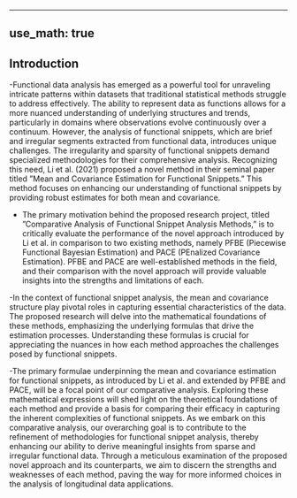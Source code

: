 -------
use_math: true
-------
## Introduction
  
   -Functional data analysis has emerged as a powerful tool for unraveling intricate patterns within datasets
that traditional statistical methods struggle to address effectively. The ability to represent data as functions
allows for a more nuanced understanding of underlying structures and trends, particularly in domains where
observations evolve continuously over a continuum.
However, the analysis of functional snippets, which are brief and irregular segments extracted from
functional data, introduces unique challenges. The irregularity and sparsity of functional snippets demand
specialized methodologies for their comprehensive analysis. Recognizing this need, Li et al. (2021) proposed
a novel method in their seminal paper titled ”Mean and Covariance Estimation for Functional Snippets.”
This method focuses on enhancing our understanding of functional snippets by providing robust estimates
for both mean and covariance.

  - The primary motivation behind the proposed research project, titled ”Comparative Analysis of Functional
Snippet Analysis Methods,” is to critically evaluate the performance of the novel approach introduced by Li
et al. in comparison to two existing methods, namely PFBE (Piecewise Functional Bayesian Estimation) and
PACE (PEnalized Covariance Estimation). PFBE and PACE are well-established methods in the field, and
their comparison with the novel approach will provide valuable insights into the strengths and limitations of
each.

   -In the context of functional snippet analysis, the mean and covariance structure play pivotal roles in
capturing essential characteristics of the data. The proposed research will delve into the mathematical
foundations of these methods, emphasizing the underlying formulas that drive the estimation processes.
Understanding these formulas is crucial for appreciating the nuances in how each method approaches the
challenges posed by functional snippets.

   -The primary formulae underpinning the mean and covariance estimation for functional snippets, as
introduced by Li et al. and extended by PFBE and PACE, will be a focal point of our comparative analysis.
Exploring these mathematical expressions will shed light on the theoretical foundations of each method and
provide a basis for comparing their efficacy in capturing the inherent complexities of functional snippets.
As we embark on this comparative analysis, our overarching goal is to contribute to the refinement of
methodologies for functional snippet analysis, thereby enhancing our ability to derive meaningful insights
from sparse and irregular functional data. Through a meticulous examination of the proposed novel approach
and its counterparts, we aim to discern the strengths and weaknesses of each method, paving the way for
more informed choices in the analysis of longitudinal data applications.














